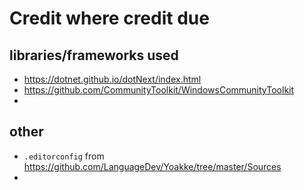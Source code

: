 # Credit where credit due

## libraries/frameworks used

- https://dotnet.github.io/dotNext/index.html
- https://github.com/CommunityToolkit/WindowsCommunityToolkit
- 




## other
- `.editorconfig` from https://github.com/LanguageDev/Yoakke/tree/master/Sources
- 